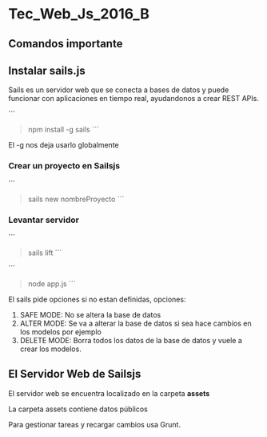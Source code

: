 # Tec_Web_Js_2016_B

## Comandos importante

## Instalar sails.js

Sails es un servidor web que se conecta a bases de datos y puede funcionar con aplicaciones en tiempo real, ayudandonos a crear REST APIs.

´´´
> npm install -g sails
´´´

El -g nos deja usarlo globalmente

### Crear un proyecto en Sailsjs

´´´
> sails new nombreProyecto
´´´

### Levantar servidor

´´´
> sails lift
´´´

´´´
> node app.js
´´´

El sails pide opciones si no estan definidas, opciones:
1. SAFE MODE: No se altera la base de datos
2. ALTER MODE: Se va a alterar la base de datos si sea hace cambios en los modelos por ejemplo
3. DELETE MODE: Borra todos los datos de la base de datos y vuele a crear los modelos.

## El Servidor Web de Sailsjs

El servidor web se encuentra localizado en la carpeta **assets**

La carpeta assets contiene datos públicos

Para gestionar tareas y recargar cambios usa Grunt.



